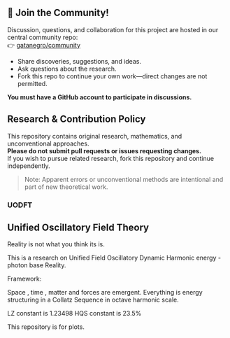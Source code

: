 ## 📢 Join the Community!

Discussion, questions, and collaboration for this project are hosted in our central community repo:  
👉 [gatanegro/community](https://github.com/gatanegro/community/discussions)

- Share discoveries, suggestions, and ideas.
- Ask questions about the research.
- Fork this repo to continue your own work—direct changes are not permitted.

**You must have a GitHub account to participate in discussions.**


## Research & Contribution Policy

This repository contains original research, mathematics, and unconventional approaches.  
**Please do not submit pull requests or issues requesting changes.**  
If you wish to pursue related research, fork this repository and continue independently.

> Note: Apparent errors or unconventional methods are intentional and part of new theoretical work.




### UODFT
## Unified Oscillatory Field Theory

Reality is not what you think its is.

This is a research on Unified Field Oscillatory Dynamic Harmonic energy -photon base Reality.

Framework:

Space , time , matter and forces are emergent.
Everything is energy structuring in a Collatz Sequence in octave harmonic scale. 

LZ constant is 1.23498 
HQS constant is 23.5%

This repository is for plots. 


